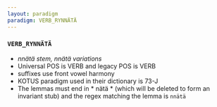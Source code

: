 ```yaml
---
layout: paradigm
paradigm: VERB_RYNNÄTÄ
---
```

### ` VERB_RYNNÄTÄ `

* _nnätä stem, nnätä variations_
* Universal POS is VERB and legacy POS is VERB
* suffixes use front vowel harmony
* KOTUS paradigm used in their dictionary is 73-J
* The lemmas must end in * nätä * (which will be deleted to form an invariant stub) and the regex matching the lemma is ` nnätä `
